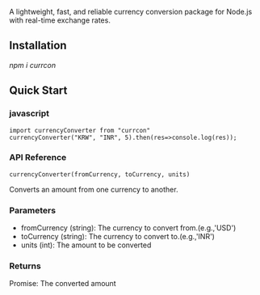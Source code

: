 A lightweight, fast, and reliable currency conversion package for Node.js with real-time exchange rates.

## **Installation** 
_npm i currcon_

## **Quick Start**

### **javascript** 

```
import currencyConverter from "currcon"
currencyConverter("KRW", "INR", 5).then(res=>console.log(res));
```


### **API Reference**
```
currencyConverter(fromCurrency, toCurrency, units)
```
Converts an amount from one currency to another.

### **Parameters**
- fromCurrency (string): The currency to convert from.(e.g.,'USD')
- toCurrency (string): The currency to convert to.(e.g.,'INR')
- units (int): The amount to be converted

### **Returns**
Promise<number>: The converted amount
